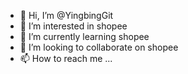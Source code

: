 - 👋 Hi, I’m @YingbingGit
- 👀 I’m interested in shopee
- 🌱 I’m currently learning shopee
- 💞️ I’m looking to collaborate on shopee
- 📫 How to reach me ...

<!---
YingbingGit/YingbingGit is a ✨ special ✨ repository because its `README.md` (this file) appears on your GitHub profile.
You can click the Preview link to take a look at your changes.
--->
